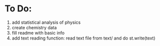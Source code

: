 # To Do:
1. add statistical analysis of physics
2. create chemistry data
3. fill readme with basic info
4. add text reading function: read text file from text/ and do st.write(text)

